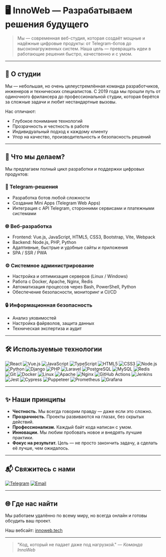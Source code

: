 # 🖥️ InnoWeb — Разрабатываем решения будущего

> Мы — современная веб-студия, которая создаёт мощные и надёжные цифровые продукты: от Telegram-ботов до высоконагруженных систем.
> Наша цель — превращать идеи в работающие решения быстро, качественно и с умом.

---

## 🧠 О студии

Мы — небольшая, но очень целеустремлённая команда разработчиков, инженеров и технических специалистов.
С 2019 года мы прошли путь от одиночного фрилансера до профессиональной студии, которая берётся за сложные задачи и любит нестандартные вызовы.

Нас отличают:
- Глубокое понимание технологий
- Прозрачность и честность в работе
- Индивидуальный подход к каждому клиенту
- Упор на качество, производительность и безопасность решений

---

## 💼 Что мы делаем?

Мы предлагаем полный цикл разработки и поддержки цифровых продуктов:

### 🤖 Telegram-решения
- Разработка ботов любой сложности
- Создание Mini Apps (Telegram Web Apps)
- Интеграция с API Telegram, сторонними сервисами и платежными системами

### 🌐 Веб-разработка
- Frontend: Vue.js, JavaScript, HTML5, CSS3, Bootstrap, Vite, Webpack
- Backend: Node.js, PHP, Python
- Адаптивные, быстрые и удобные сайты и приложения
- SPA / SSR / PWA

### ⚙️ Системное администрирование
- Настройка и оптимизация серверов (Linux / Windows)
- Работа с Docker, Apache, Nginx, Redis
- Автоматизация процессов через Bash, PowerShell, Python
- Обеспечение безопасности, мониторинг и CI/CD

### 🔒 Информационная безопасность
- Анализ уязвимостей
- Настройка файрволов, защита данных
- Техническая экспертиза и аудит

---

## 🛠️ Используемые технологии

<p>
	<img src="https://img.shields.io/badge/React-61DAFB?style=for-the-badge&logo=react&logoColor=black" alt="React">  
	<img src="https://img.shields.io/badge/Vue.js-4FC08D?style=for-the-badge&logo=vue.js&logoColor=white" alt="Vue.js">  
	<img src="https://img.shields.io/badge/JavaScript-F7DF1E?style=for-the-badge&logo=javascript&logoColor=black" alt="JavaScript">  
	<img src="https://img.shields.io/badge/TypeScript-3178C6?style=for-the-badge&logo=typescript&logoColor=white" alt="TypeScript">  
	<img src="https://img.shields.io/badge/HTML5-E34F26?style=for-the-badge&logo=html5&logoColor=white" alt="HTML5">  
	<img src="https://img.shields.io/badge/CSS3-1572B6?style=for-the-badge&logo=css3&logoColor=white" alt="CSS3">  
	<img src="https://img.shields.io/badge/Node.js-339933?style=for-the-badge&logo=nodedotjs&logoColor=white" alt="Node.js">  
	<img src="https://img.shields.io/badge/Python-3776AB?style=for-the-badge&logo=python&logoColor=white" alt="Python">  
	<img src="https://img.shields.io/badge/Django-092E20?style=for-the-badge&logo=django&logoColor=white" alt="Django">  
	<img src="https://img.shields.io/badge/PHP-777BB4?style=for-the-badge&logo=php&logoColor=white" alt="PHP">  
	<img src="https://img.shields.io/badge/Laravel-FF2D20?style=for-the-badge&logo=laravel&logoColor=white" alt="Laravel">  
	<img src="https://img.shields.io/badge/PostgreSQL-316192?style=for-the-badge&logo=postgresql&logoColor=white" alt="PostgreSQL">  
	<img src="https://img.shields.io/badge/MySQL-4479A1?style=for-the-badge&logo=mysql&logoColor=white" alt="MySQL">  
	<img src="https://img.shields.io/badge/Redis-DC382D?style=for-the-badge&logo=redis&logoColor=white" alt="Redis">  
	<img src="https://img.shields.io/badge/Git-181717?style=for-the-badge&logo=git&logoColor=F05032" alt="Git">  
	<img src="https://img.shields.io/badge/Docker-2496ED?style=for-the-badge&logo=docker&logoColor=white" alt="Docker">  
	<img src="https://img.shields.io/badge/Linux-FCC624?style=for-the-badge&logo=linux&logoColor=black" alt="Linux">  
	<img src="https://img.shields.io/badge/Apache-1A1918?style=for-the-badge&logo=apache&logoColor=white" alt="Apache">  
	<img src="https://img.shields.io/badge/Nginx-009639?style=for-the-badge&logo=nginx&logoColor=white" alt="Nginx">  
	<img src="https://img.shields.io/badge/GitHub%20Actions-2088FF?style=for-the-badge&logo=githubactions&logoColor=white" alt="GitHub Actions">  
	<img src="https://img.shields.io/badge/Jenkins-D9D5F4?style=for-the-badge&logo=jenkins&logoColor=orange" alt="Jenkins">  
	<img src="https://img.shields.io/badge/Jest-C21325?style=for-the-badge&logo=jest&logoColor=white" alt="Jest">  
	<img src="https://img.shields.io/badge/Cypress-1E2128?style=for-the-badge&logo=cypress&logoColor=orange" alt="Cypress">  
	<img src="https://img.shields.io/badge/Puppeteer-3700B3?style=for-the-badge&logo=puppeteer&logoColor=white" alt="Puppeteer">  
	<img src="https://img.shields.io/badge/Prometheus-30336B?style=for-the-badge&logo=prometheus&logoColor=white" alt="Prometheus">  
	<img src="https://img.shields.io/badge/Grafana-F27FA5?style=for-the-badge&logo=grafana&logoColor=white" alt="Grafana">  
</p>

---

## ✨ Наши принципы 

- **Честность.** Мы всегда говорим правду — даже если это сложно.
- **Прозрачность.** Проекты развиваются на глазах, без скрытых действий.
- **Профессионализм.** Каждый байт кода написан с умом.
- **Инновации.** Мы любим пробовать новое и внедрять лучшие практики.
- **Фокус на результат.** Цель — не просто закончить задачу, а сделать её лучше, чем ожидалось.

---

## 📬 Свяжитесь с нами

<a href="https://t.me/innoweb"><img src="https://img.shields.io/badge/Telegram-26A5E4?style=for-the-badge&logo=telegram&logoColor=white" alt="Telegram"></a>
<a href="mailto:info@innoweb.tech"><img src="https://img.shields.io/badge/Email-D14836?style=for-the-badge&logo=gmail&logoColor=white" alt="Email"></a>

---

## 🌐 Где нас найти 

Мы работаем удалённо по всему миру, но всегда онлайн и готовы обсудить ваш проект.

Наш вебсайт: [innoweb.tech](https://innoweb.tech)

---

> "Код, который не падает даже под нагрузкой."
> — *Команда InnoWeb*
